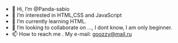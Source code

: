 - 👋 Hi, I’m @Panda-sabio
- 👀 I’m interested in HTML,CSS and JavaScript
- 🌱 I’m currently learning HTML.
- 💞️ I’m looking to collaborate on ..., I dont know, I am only beginner.
- 📫 How to reach me . My e-mail: goozzy@mail.ru

<!---
Panda-sabio/Panda-sabio is a ✨ special ✨ repository because its `README.md` (this file) appears on your GitHub profile.
You can click the Preview link to take a look at your changes.
--->
